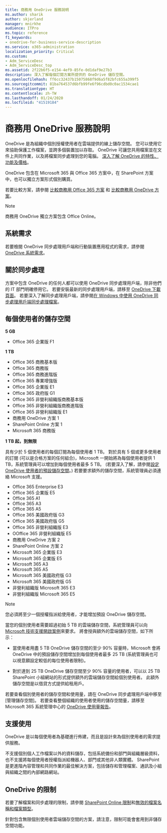 ```yaml
---
title: 商務用 OneDrive 服務說明
ms.author: sharik
author: skjerland
manager: mnirkhe
audience: ITPro
ms.topic: reference
f1_keywords:
- onedrive-for-business-service-description
ms.service: o365-administration
localization_priority: Critical
ms.custom:
- Adm_ServiceDesc
- Adm_ServiceDesc_top
ms.assetid: 2f22b6f5-e154-4ef9-85fe-0d1daf9e27b3
description: 深入了解每個訂閱方案所提供的 OneDrive 儲存空間。
ms.openlocfilehash: ff6cc32437b15075868f9d6a5f82bfc655a399f5
ms.sourcegitcommit: 81ba764537d6bfb99fe6f96cdbd0c0ac1534cae1
ms.translationtype: HT
ms.contentlocale: zh-TW
ms.lasthandoff: 01/24/2020
ms.locfileid: "41519184"
---
```

# <a name="onedrive-for-business-service-description"></a>商務用 OneDrive 服務說明

OneDrive 是為組織中個別授權使用者在雲端提供的線上儲存空間。 您可以使用它來協助保護工作檔案，並跨多個裝置加以存取。 OneDrive 可讓您共用檔案並在文件上共同作業，以及將檔案同步處理到您的電腦。 [深入了解 OneDrive 的特性、功能及價格](https://go.microsoft.com/fwlink/?linkid=850345)。
  
OneDrive 包含在 Microsoft 365 與 Office 365 方案中，在 SharePoint 方案中，也可以獨立方案形式個別購買。 
    
若要比較方案，請參閱 [比較商務用 Office 365 方案](https://go.microsoft.com/fwlink/?linkid=799177) 和 [比較商務用 OneDrive 方案](https://products.office.com/onedrive-for-business/compare-onedrive-for-business-plans)。 
  
> [!NOTE]
> 商務用 OneDrive 獨立方案包含 Office Online。 
  
## <a name="system-requirements"></a>系統需求

若要檢閱 OneDrive 同步處理用戶端和行動裝置應用程式的需求，請參閱 [OneDrive 系統需求](https://go.microsoft.com/fwlink/?linkid=837584)。
  
## <a name="about-sync"></a>關於同步處理

方案中包含 OneDrive 的任何人都可以使用 OneDrive 同步處理用戶端，除非他們的 IT 部門明確停用它。 若要安裝最新的同步處理用戶端，請移至 [OneDrive 下載頁面](https://onedrive.live.com/about/download/)。 若要深入了解同步處理用戶端，請參閱[在 Windows 中使用 OneDrive 同步處理用戶端同步處理檔案](https://support.office.com/article/615391c4-2bd3-4aae-a42a-858262e42a49)。
  
## <a name="storage-space-per-user"></a>每個使用者的儲存空間

**5 GB**

- Office 365 企業版 F1

**1 TB**

- Office 365 商務基本版
- Office 365 商務版
- Office 365 商務進階版
- Office 365 專業增強版
- Office 365 企業版 E1
- Office 365 政府版 G1
- Office 365 非營利組織版商務基本版
- Office 365 非營利組織版商務進階版
- Office 365 非營利組織版 E1
- 商務用 OneDrive 方案 1
- SharePoint Online 方案 1
- Microsoft 365 商務版

**1 TB 起，到無限**
 
具有少於 5 個使用者的每個訂閱為每個使用者 1 TB。 對於具有 5 個或更多使用者的訂閱 (可以是合格方案的任何組合)，Microsoft 一開始將為每個使用者提供 1 TB，系統管理員可以增加到每個使用者最多 5 TB。 (若要深入了解，請參閱[設定 OneDrive 使用者的預設儲存空間](/onedrive/set-default-storage-space)。) 若要要求額外的儲存空間，系統管理員必須連絡 Microsoft 支援。

- Office 365 Enterprise E3
- Office 365 企業版 E5
- Office 365 A1
- Office 365 A3
- Office 365 A5
- Office 365 美國政府版 G3
- Office 365 美國政府版 G5
- Office 365 非營利組織版 E3
- OOffice 365 非營利組織版 E5
- 商務用 OneDrive 方案 2
- SharePoint Online 方案 2
- Microsoft 365 企業版 E3
- Microsoft 365 企業版 E5
- Microsoft 365 A3
- Microsoft 365 A5
- Microsoft 365 美國政府版 G3
- Microsoft 365 美國政府版 G5
- 非營利組織版 Microsoft 365 E3
- 非營利組織版 Microsoft 365 E5

> [!NOTE]
> 您必須將至少一個授權指派給使用者，才能增加預設 OneDrive 儲存空間。 
  
當您的個別使用者需要超過初始 5 TB 的雲端儲存空間，系統管理員可以向 [Microsoft 技術支援開啟案例](https://go.microsoft.com/fwlink/?linkid=869559)來要求。 將會授與額外的雲端儲存空間，如下所示： 
  
- 當使用者用盡 5 TB OneDrive 儲存空間的至少 90% 容量時，Microsoft 會將 OneDrive 中的預設儲存空間增加到每個使用者最多 25 TB (系統管理員也可以視意願設定較低的每位使用者限制)。 
    
- 對於達到 25 TB OneDrive 儲存空間至少 90% 容量的使用者，可以以 25 TB SharePoint 小組網站的形式提供額外的雲端儲存空間給個別使用者。 此額外儲存空間是以借貸方式提供給租用戶。
    
若要查看個別使用者的儲存空間和使用量，請在 OneDrive 同步處理用戶端中移至 [管理儲存空間][](https://support.office.com/article/31519161-059C-4764-B6F8-F5CD29F7FE68)。 若要查看整個組織的使用者使用的儲存空間量，請移至 Microsoft 365 系統管理中心的 [OneDrive 使用量報告](/office365/admin/activity-reports/onedrive-for-business-usage)。 
   
## <a name="supported-uses"></a>支援使用

OneDrive 是以每個使用者為基礎進行佈建，而且是設計來為個別使用者的需求提供服務。
  
不支援個別個人工作檔案以外的資料儲存，包括系統備份和部門與組織層級資料，也不支援將每個使用者授權指派給機器人、部門或其他非人類實體。 SharePoint 是更進階內容管理和共同作業的最佳解決方案，包括儲存和管理檔案、通訊及小組與組織之間的內部網路網站。
  
## <a name="onedrive-limits"></a>OneDrive 的限制

若要了解檔案和同步處理的限制，請參閱 [SharePoint Online 限制](/office365/servicedescriptions/sharepoint-online-service-description/sharepoint-online-limits)和[無效的檔案名稱和檔案類型](https://support.office.com/article/64883a5d-228e-48f5-b3d2-eb39e07630fa)。
  
針對包含無限個別使用者雲端儲存空間的方案，請注意，限制可能會套用到非儲存空間功能。 
  